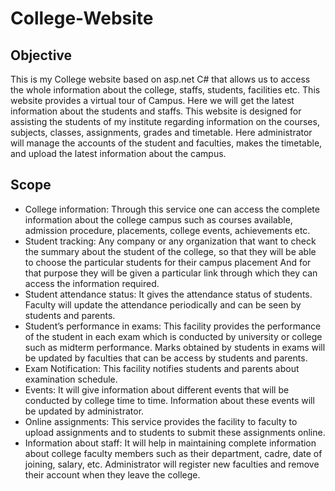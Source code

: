 # College-Website
## Objective
This is my College website based on asp.net C# that allows us to access the whole information about the college, staffs, students, facilities etc. This website provides a virtual tour of Campus. Here we will get the latest information about the students and staffs. This website is designed for assisting the students of my institute regarding information on the courses, subjects, classes, assignments, grades and timetable. Here administrator will manage the accounts of the student and faculties, makes the timetable, and upload the latest information about the campus.  
## Scope
+ College information: Through this service one can access the complete information about the college campus such as courses available, admission procedure, placements, college events, achievements etc.
+ Student tracking: Any company or any organization that want to check the summary about the student of  the college, so that they will be able to choose the particular students for their campus placement  And for that purpose they will be given a particular link through which they can access the information required.
+ Student attendance status: It gives the attendance status of students. Faculty will update the attendance periodically and can be seen by students and parents.
+ Student’s performance in exams: This facility provides the performance of the student in each exam which is conducted by university or college such as midterm performance. Marks obtained by students in exams will be updated by faculties that can be access by students and parents.
+ Exam Notification: This facility notifies students and parents about examination schedule.
+ Events: It will give information about different events that will be conducted by college time to time. Information about these events will be updated by administrator.
+ Online assignments: This service provides the facility to faculty to upload assignments and to students to submit these assignments online.
+ Information about staff: It will help in maintaining complete information about college faculty members such as their department, cadre, date of joining, salary, etc. Administrator will register new faculties and remove their account when they leave the college.
